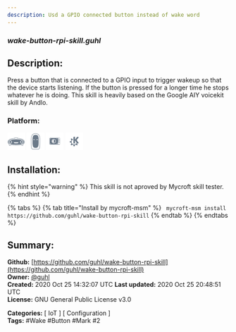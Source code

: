 ```yaml
---
description: Usd a GPIO connected button instead of wake word
---
```


### _wake-button-rpi-skill.guhl_  
## Description:  
Press a button that is connected to a GPIO input to trigger wakeup so that the device starts listening.
If the button is pressed for a longer time he stops whatever he is doing.
This skill is heavily based on the Google AIY voicekit skill by Andlo.  
  
  
### Platform:  
 ![Mark I](../.gitbook/assets/mark-1-icon.png)  ![Mark II](../.gitbook/assets/mark-2-icon.png)  ![Picroft](../.gitbook/assets/picroft-icon.png)  ![plasmoid](../.gitbook/assets/kde.png)   
## Installation:  
{% hint style="warning" %}
This skill is not aproved by Mycroft skill tester.
{% endhint %}
    
{% tabs %}
{% tab title="Install by mycroft-msm" %}
``` mycroft-msm install https://github.com/guhl/wake-button-rpi-skill```
{% endtab %}
  {% endtabs %}
    
## Summary:  
**Github:** [https://github.com/guhl/wake-button-rpi-skill](https://github.com/guhl/wake-button-rpi-skill)  
**Owner:** [@guhl](https://github.com/guhl)  
**Created:** 2020 Oct 25 14:32:07 UTC  **Last updated:** 2020 Oct 25 20:48:51 UTC  
**License:** GNU General Public License v3.0  
  
**Categories:** [ IoT ] [ Configuration ]   
**Tags:** \#Wake \#Button \#Mark \#2   
